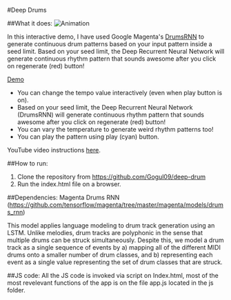 #Deep Drums


##What it does:
![Animation](/assets/deepdrum.gif)

In this interactive demo, I have used Google Magenta's [DrumsRNN](https://github.com/tensorflow/magenta/tree/master/magenta/models/drums_rnn) to generate continuous drum patterns based on your input pattern inside a seed limit. Based on your seed limit, the Deep Recurrent Neural Network will generate continuous rhythm pattern that sounds awesome after you click on regenerate (red) button!

[Demo](https://gogul09.github.io/software/deep-drum)

- You can change the tempo value interactively (even when play button is on).
- Based on your seed limit, the Deep Recurrent Neural Network (DrumsRNN) will generate continuous rhythm pattern that sounds awesome after you click on regenerate (red) button!
- You can vary the temperature to generate weird rhythm patterns too!
- You can play the pattern using play (cyan) button.

YouTube video instructions [here](https://www.youtube.com/watch?v=sjo6UlQONLc).

##How to run:
1) Clone the repository from https://github.com/Gogul09/deep-drum
2) Run the index.html file on a browser.

##Dependencies:
Magenta Drums RNN
(https://github.com/tensorflow/magenta/tree/master/magenta/models/drums_rnn)

This model applies language modeling to drum track generation using an LSTM. Unlike melodies, drum tracks are polyphonic in the sense that multiple drums can be struck simultaneously. Despite this, we model a drum track as a single sequence of events by a) mapping all of the different MIDI drums onto a smaller number of drum classes, and b) representing each event as a single value representing the set of drum classes that are struck.

##JS code:
All the JS code is invoked via script on Index.html, most of the most revelevant functions of the app is on the file
app.js located in the js folder.
